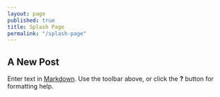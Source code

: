 ```yaml
---
layout: page
published: true
title: Splash Page
permalink: "/splash-page"
---
```


## A New Post

Enter text in [Markdown](http://daringfireball.net/projects/markdown/). Use the toolbar above, or click the **?** button for formatting help.